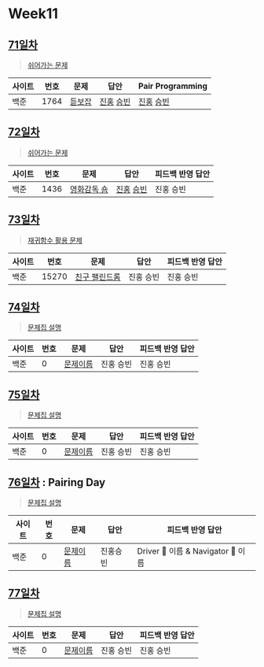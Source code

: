 # Week11

## [71일차](Day71)

> [쉬어가는 문제](https://www.acmicpc.net/group/workbook/view/9797/31277)

| 사이트 | 번호 | 문제                 | 답안                | Pair Programming    |
| ------ | ---- | -------------------- | ------------------- | ------------------- |
| 백준   | 1764    | [듣보잡](https://www.acmicpc.net/problem/1764) | [진홍](Day71/bj1764_kjh.java) [승빈](Day71/bj1764_wsb.java) | [진홍](Day71/bj1764_kjh_fb.java) [승빈](Day71/bj1764_wsb.java) |

## [72일차](Day72)

> [쉬어가는 문제](https://www.acmicpc.net/group/workbook/view/9797/31334)

| 사이트 | 번호 | 문제                 | 답안                | 피드백 반영 답안    |
| ------ | ---- | -------------------- | ------------------- | ------------------- |
| 백준   | 1436 | [영화감독 숌](https://www.acmicpc.net/problem/1436) | [진홍](Day72/bj1436_kjh.java) [승빈](Day72/bj1436_wsb.java) | 진홍 승빈 |

## [73일차](Day73)

> [재귀함수 활용 문제](https://www.acmicpc.net/group/workbook/view/9797/31362)

| 사이트 | 번호 | 문제                 | 답안                | 피드백 반영 답안    |
| ------ | ---- | -------------------- | ------------------- | ------------------- |
| 백준   | 15270    | [친구 팰린드롬](https://www.acmicpc.net/problem/15270) | 진홍 승빈 | 진홍 승빈 |

## [74일차](Day74)

> [문제집 설명](문제집링크)

| 사이트 | 번호 | 문제                 | 답안                | 피드백 반영 답안    |
| ------ | ---- | -------------------- | ------------------- | ------------------- |
| 백준   | 0    | [문제이름](문제링크) | 진홍 승빈 | 진홍 승빈 |

## [75일차](Day75)

> [문제집 설명](문제집링크)

| 사이트 | 번호 | 문제                 | 답안                | 피드백 반영 답안    |
| ------ | ---- | -------------------- | ------------------- | ------------------- |
| 백준   | 0    | [문제이름](문제링크) | 진홍 승빈 | 진홍 승빈 |

## [76일차](Day76) : Pairing Day

> [문제집 설명](문제집링크)

| 사이트 | 번호 | 문제                 | 답안                | 피드백 반영 답안    |
| ------ | ---- | -------------------- | ------------------- | ------------------- |
| 백준   | 0    | [문제이름](문제링크) | 진홍승빈 | Driver 🚗 이름 & Navigator 🧭 이름 |

## [77일차](Day77)

> [문제집 설명](문제집링크)

| 사이트 | 번호 | 문제                 | 답안                | 피드백 반영 답안    |
| ------ | ---- | -------------------- | ------------------- | ------------------- |
| 백준   | 0    | [문제이름](문제링크) | 진홍 승빈 | 진홍 승빈 |
